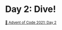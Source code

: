 # Day 2: Dive!

<small>
  <a href="https://adventofcode.com/2021/day/2">🔗 Advent of Code 2021: Day 2</a>
</small><br><br>

